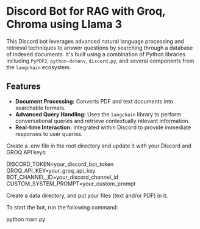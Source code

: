 # Discord Bot for RAG with Groq, Chroma using Llama 3

This Discord bot leverages advanced natural language processing and retrieval techniques to answer questions by searching through a database of indexed documents. It's built using a combination of Python libraries including `PyPDF2`, `python-dotenv`, `discord.py`, and several components from the `langchain` ecosystem.

## Features

- **Document Processing:** Converts PDF and text documents into searchable formats.
- **Advanced Query Handling:** Uses the `langchain` library to perform conversational queries and retrieve contextually relevant information.
- **Real-time Interaction:** Integrated within Discord to provide immediate responses to user queries.


Create a .env file in the root directory and update it with your Discord and GROQ API keys:

DISCORD_TOKEN=your_discord_bot_token
GROQ_API_KEY=your_groq_api_key
BOT_CHANNEL_ID=your_discord_channel_id
CUSTOM_SYSTEM_PROMPT=your_custom_prompt

Create a data directory, and put your files (text and/or PDF) in it.

To start the bot, run the following command:

python main.py


